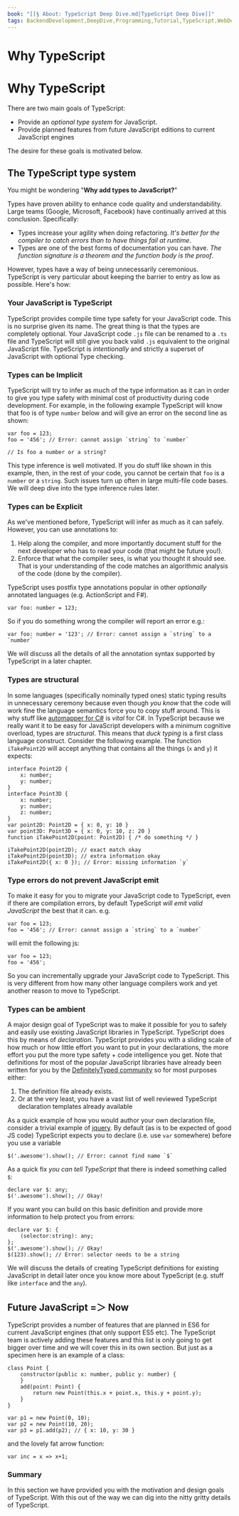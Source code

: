 ```yaml
---
book: "[[§ About꞉ TypeScript Deep Dive.md|TypeScript Deep Dive]]"
tags: BackendDevelopment,DeepDive,Programming,Tutorial,TypeScript,WebDevelopment
---
```


# Why TypeScript

# Why TypeScript

There are two main goals of TypeScript:

- Provide an _optional type system_ for JavaScript.
- Provide planned features from future JavaScript editions to current JavaScript engines

The desire for these goals is motivated below.

## The TypeScript type system

You might be wondering "**Why add types to JavaScript?**"

Types have proven ability to enhance code quality and understandability. Large teams (Google, Microsoft, Facebook) have continually arrived at this conclusion. Specifically:

- Types increase your agility when doing refactoring. _It's better for the compiler to catch errors than to have things fail at runtime_.
- Types are one of the best forms of documentation you can have. _The function signature is a theorem and the function body is the proof_.

However, types have a way of being unnecessarily ceremonious. TypeScript is very particular about keeping the barrier to entry as low as possible. Here's how:

### Your JavaScript is TypeScript

TypeScript provides compile time type safety for your JavaScript code. This is no surprise given its name. The great thing is that the types are completely optional. Your JavaScript code `.js` file can be renamed to a `.ts` file and TypeScript will still give you back valid `.js` equivalent to the original JavaScript file. TypeScript is _intentionally_ and strictly a superset of JavaScript with optional Type checking.

### Types can be Implicit

TypeScript will try to infer as much of the type information as it can in order to give you type safety with minimal cost of productivity during code development. For example, in the following example TypeScript will know that foo is of type `number` below and will give an error on the second line as shown:

```
var foo = 123;
foo = '456'; // Error: cannot assign `string` to `number`

// Is foo a number or a string?
```

This type inference is well motivated. If you do stuff like shown in this example, then, in the rest of your code, you cannot be certain that `foo` is a `number` or a `string`. Such issues turn up often in large multi-file code bases. We will deep dive into the type inference rules later.

### Types can be Explicit

As we've mentioned before, TypeScript will infer as much as it can safely. However, you can use annotations to:

1. Help along the compiler, and more importantly document stuff for the next developer who has to read your code (that might be future you!).
2. Enforce that what the compiler sees, is what you thought it should see. That is your understanding of the code matches an algorithmic analysis of the code (done by the compiler).

TypeScript uses postfix type annotations popular in other _optionally_ annotated languages (e.g. ActionScript and F#).

```
var foo: number = 123;
```

So if you do something wrong the compiler will report an error e.g.:

```
var foo: number = '123'; // Error: cannot assign a `string` to a `number`
```

We will discuss all the details of all the annotation syntax supported by TypeScript in a later chapter.

### Types are structural

In some languages (specifically nominally typed ones) static typing results in unnecessary ceremony because even though _you know_ that the code will work fine the language semantics force you to copy stuff around. This is why stuff like [automapper for C#](http://automapper.org/) is _vital_ for C#. In TypeScript because we really want it to be easy for JavaScript developers with a minimum cognitive overload, types are _structural_. This means that _duck typing_ is a first class language construct. Consider the following example. The function `iTakePoint2D` will accept anything that contains all the things (`x` and `y`) it expects:

```
interface Point2D {
    x: number;
    y: number;
}
interface Point3D {
    x: number;
    y: number;
    z: number;
}
var point2D: Point2D = { x: 0, y: 10 }
var point3D: Point3D = { x: 0, y: 10, z: 20 }
function iTakePoint2D(point: Point2D) { /* do something */ }

iTakePoint2D(point2D); // exact match okay
iTakePoint2D(point3D); // extra information okay
iTakePoint2D({ x: 0 }); // Error: missing information `y`
```

### Type errors do not prevent JavaScript emit

To make it easy for you to migrate your JavaScript code to TypeScript, even if there are compilation errors, by default TypeScript _will emit valid JavaScript_ the best that it can. e.g.

```
var foo = 123;
foo = '456'; // Error: cannot assign a `string` to a `number`
```

will emit the following js:

```
var foo = 123;
foo = '456';
```

So you can incrementally upgrade your JavaScript code to TypeScript. This is very different from how many other language compilers work and yet another reason to move to TypeScript.

### Types can be ambient

A major design goal of TypeScript was to make it possible for you to safely and easily use existing JavaScript libraries in TypeScript. TypeScript does this by means of _declaration_. TypeScript provides you with a sliding scale of how much or how little effort you want to put in your declarations, the more effort you put the more type safety + code intelligence you get. Note that definitions for most of the popular JavaScript libraries have already been written for you by the [DefinitelyTyped community](https://github.com/borisyankov/DefinitelyTyped) so for most purposes either:

1. The definition file already exists.
2. Or at the very least, you have a vast list of well reviewed TypeScript declaration templates already available

As a quick example of how you would author your own declaration file, consider a trivial example of [jquery](https://jquery.com/). By default (as is to be expected of good JS code) TypeScript expects you to declare (i.e. use `var` somewhere) before you use a variable

```
$('.awesome').show(); // Error: cannot find name `$`
```

As a quick fix _you can tell TypeScript_ that there is indeed something called `$`:

```
declare var $: any;
$('.awesome').show(); // Okay!
```

If you want you can build on this basic definition and provide more information to help protect you from errors:

```
declare var $: {
    (selector:string): any;
};
$('.awesome').show(); // Okay!
$(123).show(); // Error: selector needs to be a string
```

We will discuss the details of creating TypeScript definitions for existing JavaScript in detail later once you know more about TypeScript (e.g. stuff like `interface` and the `any`).

## Future JavaScript =＞ Now

TypeScript provides a number of features that are planned in ES6 for current JavaScript engines (that only support ES5 etc). The TypeScript team is actively adding these features and this list is only going to get bigger over time and we will cover this in its own section. But just as a specimen here is an example of a class:

```
class Point {
    constructor(public x: number, public y: number) {
    }
    add(point: Point) {
        return new Point(this.x + point.x, this.y + point.y);
    }
}

var p1 = new Point(0, 10);
var p2 = new Point(10, 20);
var p3 = p1.add(p2); // { x: 10, y: 30 }
```

and the lovely fat arrow function:

```
var inc = x => x+1;
```

### Summary

In this section we have provided you with the motivation and design goals of TypeScript. With this out of the way we can dig into the nitty gritty details of TypeScript.